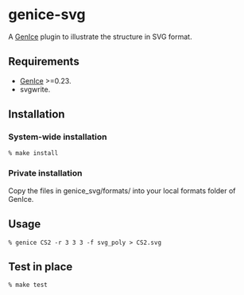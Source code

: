 # genice-svg

A [GenIce](https://github.com/vitroid/GenIce) plugin to illustrate the structure in SVG format.

## Requirements

* [GenIce](https://github.com/vitroid/GenIce) >=0.23.
* svgwrite.

## Installation

### System-wide installation

    % make install

### Private installation

Copy the files in genice_svg/formats/ into your local formats folder of GenIce.

## Usage

	% genice CS2 -r 3 3 3 -f svg_poly > CS2.svg

## Test in place

    % make test
